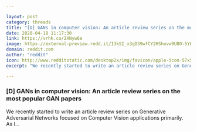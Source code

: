 ```yaml
---

layout: post
category: threads
title: "[D] GANs in computer vision: An article review series on the most popular GAN papers"
date: 2020-04-18 11:17:30
link: https://vrhk.co/2XNyw6e
image: https://external-preview.redd.it/I3kSI_x3gD59wfCY2HShovw9U8O-SYHFcurii7TBY9M.jpg?width=1022&height=476&auto=webp&crop=1022:476,smart&s=4c427d5b67bee62f65d5e6dfc7ee3d473376abae
domain: reddit.com
author: "reddit"
icon: http://www.redditstatic.com/desktop2x/img/favicon/apple-icon-57x57.png
excerpt: "We recently started to write an article review series on Generative Adversarial Networks focused on Computer Vision applications primarily. As I..."

---
```


### [D] GANs in computer vision: An article review series on the most popular GAN papers

We recently started to write an article review series on Generative Adversarial Networks focused on Computer Vision applications primarily. As I...